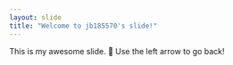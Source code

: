 ```yaml
---
layout: slide
title: "Welcome to jb185570's slide!"
---
```

This is my awesome slide. :tada:
Use the left arrow to go back!

